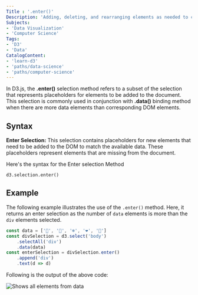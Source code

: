 ```yaml
---
Title : '.enter()'
Description: 'Adding, deleting, and rearranging elements as needed to correspond with the data previously linked through selection.data() method'
Subjects: 
- 'Data Visualization'
- 'Computer Science'
Tags: 
- 'D3'
- 'Data'
CatalogContent:
- 'learn-d3'
- 'paths/data-science'
- 'paths/computer-science'
---
```


In D3.js, the **.enter()** selection method refers to a subset of the selection that represents placeholders for elements to be added to the document. This selection is commonly used in conjunction with **.data()** binding method when there are more data elements than corresponding DOM elements.

## Syntax

**Enter Selection:** This selection contains placeholders for new elements that need to be added to the DOM to match the available data. These placeholders represent elements that are missing from the document.

Here's the syntax for the Enter selection Method

```pseudo
d3.selection.enter()
```
## Example 

The following example illustrates the use of the `.enter()` method. Here, it returns an enter selection as the number of `data` elements is more than the `div` elements selected.

```js
const data = ['🎄', '🎅', '❄️', '❤️', '🎁']
const divSelection = d3.select('body')
    .selectAll('div')
    .data(data)
const enterSelection = divSelection.enter()
    .append('div')
    .text(d => d) 
```

Following is the output of the above code:

![Shows all elements from data](https://raw.githubusercontent.com/Codecademy/docs/main/media/d3-enter.png)

